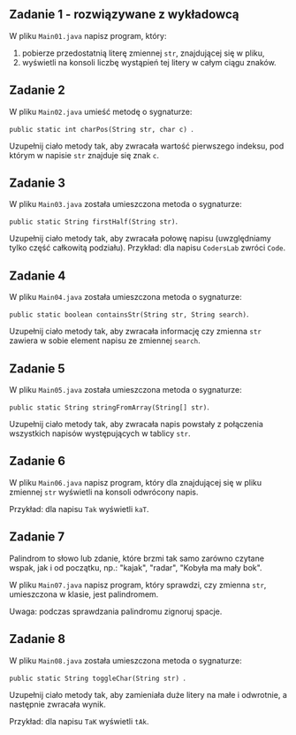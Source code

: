 ## Zadanie 1 - rozwiązywane z wykładowcą

W pliku `Main01.java` napisz program, który:

1. pobierze przedostatnią literę zmiennej `str`, znajdującej się w pliku,
2. wyświetli na konsoli liczbę wystąpień tej litery w całym ciągu znaków.


## Zadanie 2

W pliku `Main02.java` umieść metodę o sygnaturze:
 
 `public static int charPos(String str, char c) `.
 
Uzupełnij ciało metody tak, aby zwracała wartość pierwszego indeksu, pod którym w napisie `str` znajduje się znak `c`. 


## Zadanie 3

W pliku `Main03.java` została umieszczona metoda o sygnaturze:
 
 `public static String firstHalf(String str)`.
 
Uzupełnij ciało metody tak, aby zwracała połowę napisu (uwzględniamy tylko część całkowitą podziału).
Przykład: dla napisu `CodersLab` zwróci `Code`.


## Zadanie 4

W pliku `Main04.java` została umieszczona metoda o sygnaturze:
 
 `public static boolean containsStr(String str, String search)`.
 
Uzupełnij ciało metody tak, aby zwracała informację czy zmienna `str` zawiera w sobie element napisu ze zmiennej `search`.


## Zadanie 5 

W pliku `Main05.java` została umieszczona metoda o sygnaturze:
 
 `public static String stringFromArray(String[] str)`.
 
Uzupełnij ciało metody tak, aby zwracała napis powstały z połączenia wszystkich napisów występujących w tablicy `str`.


## Zadanie 6

W pliku `Main06.java` napisz program, który dla znajdującej się w pliku zmiennej `str` wyświetli na konsoli odwrócony napis.

Przykład: dla napisu `Tak` wyświetli `kaT`. 


## Zadanie 7

Palindrom to słowo lub zdanie, które brzmi tak samo zarówno czytane wspak, jak i od początku, np.: "kajak", "radar", "Kobyła ma mały bok".

W pliku `Main07.java` napisz program, który sprawdzi, czy zmienna `str`, umieszczona w klasie, jest palindromem.

Uwaga: podczas sprawdzania palindromu zignoruj spacje.


## Zadanie 8

W pliku `Main08.java` została umieszczona metoda o sygnaturze:
 
 `public static String toggleChar(String str) `.
 
Uzupełnij ciało metody tak, aby zamieniała duże litery na małe i odwrotnie, a następnie zwracała wynik. 

Przykład: dla napisu `TaK` wyświetli `tAk`. 
